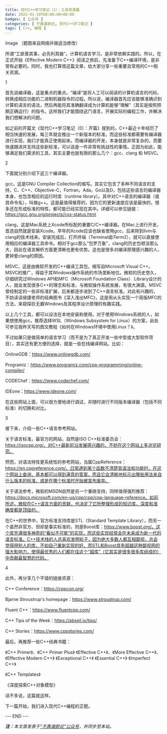 ```yaml
---
title: 现代C++学习笔记（1）：工具资源篇
date: 2022-01-10T00:00:00+08:00
badges: [ 公众号 ]
categories: [ 不靠谱颜论, 现代C++学习笔记 ]
tags: [ C++, 编程 ]
---
```


Image
（题图来自网络并做适当修改）

所谓“工欲善其事，必先利其器”。计算机语言学习，是非常依赖实践的。所以，在正式开始《Effective Modern C++》阅读之旅前，先准备下C++编译环境，是非常有必要的。同时，我也打算借这篇文章，给大家分享一些重要且常用的C++相关资源。

1

首先说编译器，这是重点的重点。“编译”是将人工可以阅读的计算机语言的代码，转换成相应功能的二进制机器指令的过程。所以说，编译器首先应该能够准确识别计算机语言的语法，然后再能将其准确翻译成为计算机能够“理解”（其实是按照预期正确运行）的指令。这样我们才能围绕这门语言，开展实际的编程工作，并解决我们想解决的问题。

如之前的开篇文《现代C++学习笔记（0）：开篇》提到的，C++最近十年经历了相当快速的发展，每三年就会推出一个新版本的标准。而这些标准都需要有编译器进行实现，我们才能真正使用起来。而编译器的开发，本身就是非常复杂的，而要快速跟进并支持这些新标准，可以说是一件非常有挑战性的事情。正因为如此，能够满足我们需求的工具，其实主要也就有限的那么几个：gcc、clang 和 MSVC。

2

下面就分别介绍下这三个编译器。

gcc，这是GNU Compiler Collection的缩写。其实它包含了多种不同语言的支持，C、C++、Objective-C，Fortran，Ada，Go以及D，包括这些语言的编译器本身，也包含相应的运行时库（runtime library）。其中对C++语言的编译器（或其命令名），叫做g++。这是最值得推荐的，因为它的更新速度应该是最快的，很多还在形成标准的特性，都可能已经实现在其中。详细可以参见链接：https://gcc.gnu.org/projects/cxx-status.html

clang，这是Mac系统上Xcode所标配的重要C/C++编译器。在Mac上进行开发，首选自然就是安装Xcode。早年的Xcode应该也缺省使用gcc，后来转到llvm与clang的技术线来。安装完成后，打开终端（Terminal或iTerm2），就可以直接使用相应的编译器工具命令。相对于gcc那么“包罗万象”，clang的历史包袱没那么大，因此在语言解析方面更清晰也更有优势。这也是很多对编译原理感兴趣的人，更钟爱clang的原因。

MSVC，这是由微软开发的C++编译工具包，缩写自Microsoft Visual C++。MSVC的推广，得益于其Windows操作系统的市场垄断地位。微软的历史悠久，仔细研究过Windows API和MFC（Microsoft Foundation Class） Library设计的人，就会发现很多C++的理念和标准，与微软操作系统发展，有很大渊源。MSVC曾经制定的一些非标准扩展，后来都逐步进到了C++语言标准。对此有兴趣的，不妨读读侯捷老师的经典图书《深入浅出MFC》，这是用从头实现一个简版MFC的方法，来窥探巨无霸Windows及其程序设计原理的有趣实践。

以上几个工具，都可以设法在本地安装和使用。对于使用Windows系统的人，如果想使用gcc，推荐选择WSL（Windows Subsystem for Linux）的方案，此处可参见我昨天写的图文教程《如何在Windows环境中使用Linux？》。

不过如果只是做简单的语言学习（而不是为了真正开发一些中型或大型软件项目），其实还有更方便的选择，就是一些在线编译网站。比如：

OnlineGDB：https://www.onlinegdb.com/

Programiz：https://www.programiz.com/cpp-programming/online-compiler/

CODEChef：https://www.codechef.com/

IDEone：https://www.ideone.com/

在这些网站上面，可以很方便地进行调试，并随时进行不同版本编译器（包括不同标准）的切换和对比。

3

接下来，介绍一些C++语言参考网站。

关于语言标准，最官方的网站，自然是ISO C++标准委员会：https://isocpp.org/。对C++最新前沿发展感兴趣的，不妨在这个网站上多浏览研究。

然而，对语法特性更系统性的参考网站，当属CppReference：https://en.cppreference.com/。日常遇到某个函数不清楚其语法和功能时，在这个网站上查询，基本都可以得到满意的答案，而且它会清晰地标示出哪些用法来自什么版本的标准，或是在哪个标准时开始被宣布废弃。

关于语法参考，微软的MSDN自然是另一个重磅支持，同样值得强烈推荐：https://docs.microsoft.com/en-us/cpp/cpp/cpp-language-reference。如前所述，微软在C++语言方面的贡献，也决定了它所整理形成的知识库，深度和准确度都是顶级的。

在C++的世界中，官方标准支持库是STL（Standard Template Library），而另一个虽然非官方、但却是事实标准的，则是Boost库：https://www.boost.org/。这个库充满很多神奇的“看似不可能”的实现，而这些实现经常会在未来成为新一代的语言标准。C++技术栈的人总喜欢发明轮子，因为绝大多数人都互相鄙视，总会觉得用别人的库，不如自己重新实现的好。而STL和Boost具有超越这种鄙视网的强大影响力，使得最优秀的人们都在往这个“超库”（它其实是很多很多库组成的）中贡献最智慧的代码。

4

此外，再分享几个不错的链接资源：

C++ Conference：https://cppcon.org/

Bjarne Stroustrup's homepage：https://www.stroustrup.com/

Fluent C++：https://www.fluentcpp.com/

C++ Tips of the Week：https://abseil.io/tips/

C++ Stories：https://www.cppstories.com/

最后，再推荐一些C++经典书籍：

《C++ Primer》、《C++ Primer Plus》
《Effective C++》、《More Effective C++》、《Effective Modern C++》
《Exceptional C++》
《Essential C++》
《Imperfect C++》

《C++ Templates》

《深度探索C++对象模型》

话不多说，这篇就这样。

下一篇开始，我们进入现代C++编程的正题。

<div class="p-5 text-center">--- END ---</div>

<i><b>注：</b>本文首发表于[“不靠谱颜论”公众号](https://mp.weixin.qq.com/s/5pMnsBCJxr5bt9hmKLQkDw)，并同步至本站。</i>
